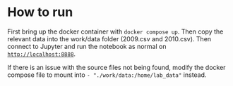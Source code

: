 # How to run

First bring up the docker container with `docker compose up`. Then copy the relevant data into the work/data folder (2009.csv and 2010.csv). Then connect to Jupyter and run the notebook as normal on [`http://localhost:8888`](http://localhost:8888).

If there is an issue with the source files not being found, modify the docker compose file to mount into `- "./work/data:/home/lab_data"` instead.
